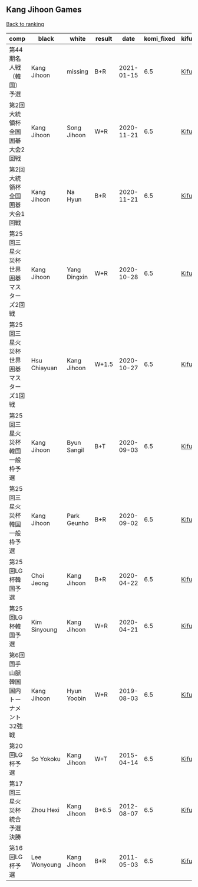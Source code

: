 ## Kang Jihoon Games

[Back to ranking](../../index.md)




| **comp** | **black** | **white** | **result** | **date** | **komi_fixed** | **kifu** | 
| --- | --- | --- | --- | --- | --- | --- |
| 第44期名人戦（韓国）予選 | Kang Jihoon | missing | B+R | 2021-01-15 | 6.5 | [Kifu](https://kifudepot.net/kifucontents.php?id=DcJ92yuGGi1c1UBKF5dFlA%3D%3D) | 
| 第2回大統領杯全国囲碁大会2回戦 | Kang Jihoon | Song Jihoon | W+R | 2020-11-21 | 6.5 | [Kifu](https://kifudepot.net/kifucontents.php?id=eypOW1YLhopQt8V7dnqIWg%3D%3D) | 
| 第2回大統領杯全国囲碁大会1回戦 | Kang Jihoon | Na Hyun | B+R | 2020-11-21 | 6.5 | [Kifu](https://kifudepot.net/kifucontents.php?id=t%2BpYKZgyDluxC5xBa4Uw%2Bg%3D%3D) | 
| 第25回三星火災杯世界囲碁マスターズ2回戦 | Kang Jihoon | Yang Dingxin | W+R | 2020-10-28 | 6.5 | [Kifu](https://kifudepot.net/kifucontents.php?id=6m4uTQYQTQzxN%2BQQUpM5rA%3D%3D) | 
| 第25回三星火災杯世界囲碁マスターズ1回戦  | Hsu Chiayuan | Kang Jihoon | W+1.5 | 2020-10-27 | 6.5 | [Kifu](https://kifudepot.net/kifucontents.php?id=niYvaVkz0gA4KOjDYMJqCQ%3D%3D) | 
| 第25回三星火災杯韓国一般枠予選 | Kang Jihoon | Byun Sangil | B+T | 2020-09-03 | 6.5 | [Kifu](https://kifudepot.net/kifucontents.php?id=WS33U%2F623XIEp0cvM8vPHQ%3D%3D) | 
| 第25回三星火災杯韓国一般枠予選 | Kang Jihoon | Park Geunho | B+R | 2020-09-02 | 6.5 | [Kifu](https://kifudepot.net/kifucontents.php?id=wx5KtFlIJ9Uq7YC3iVKHXQ%3D%3D) | 
| 第25回LG杯韓国予選 | Choi Jeong | Kang Jihoon | B+R | 2020-04-22 | 6.5 | [Kifu](https://kifudepot.net/kifucontents.php?id=jEXC%2FksU2%2Fasdq4PFVWnwA%3D%3D) | 
| 第25回LG杯韓国予選 | Kim Sinyoung | Kang Jihoon | W+R | 2020-04-21 | 6.5 | [Kifu](https://kifudepot.net/kifucontents.php?id=19omPQRrhhjnR%2Bafh7Fyew%3D%3D) | 
| 第6回国手山脈韓国国内トーナメント32強戦 | Kang Jihoon | Hyun Yoobin | W+R | 2019-08-03 | 6.5 | [Kifu](https://kifudepot.net/kifucontents.php?id=BOIRi3j3z6JbFWFFIA2lhw%3D%3D) | 
| 第20回LG杯予選 | So Yokoku | Kang Jihoon | W+T | 2015-04-14 | 6.5 | [Kifu](https://kifudepot.net/kifucontents.php?id=PFO2tVTFup5q8LhKabrxHw%3D%3D) | 
| 第17回三星火災杯統合予選決勝 | Zhou Hexi | Kang Jihoon | B+6.5 | 2012-08-07 | 6.5 | [Kifu](https://kifudepot.net/kifucontents.php?id=%2FUovoiAwmmE4%2BuCFNCA5Rw%3D%3D) | 
| 第16回LG杯予選 | Lee Wonyoung | Kang Jihoon | B+R | 2011-05-03 | 6.5 | [Kifu](https://kifudepot.net/kifucontents.php?id=%2B4ZlpRe9aZH49761ULDgvw%3D%3D) |




